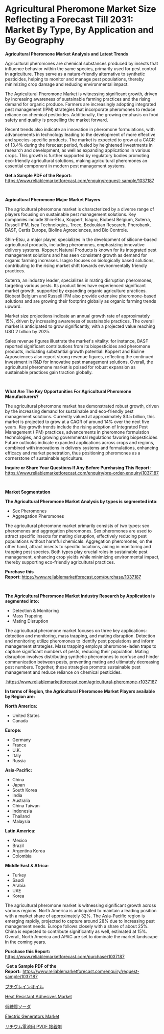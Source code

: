 <p><h1>Agricultural Pheromone Market Size Reflecting a Forecast Till 2031: Market By Type, By Application and By Geography</h1></p><p><strong>Agricultural Pheromone Market Analysis and Latest Trends</strong></p>
<p><p>Agricultural pheromones are chemical substances produced by insects that influence behavior within the same species, primarily used for pest control in agriculture. They serve as a nature-friendly alternative to synthetic pesticides, helping to monitor and manage pest populations, thereby minimizing crop damage and reducing environmental impact.</p><p>The Agricultural Pheromone Market is witnessing significant growth, driven by increasing awareness of sustainable farming practices and the rising demand for organic produce. Farmers are increasingly adopting integrated pest management (IPM) strategies that incorporate pheromones to reduce reliance on chemical pesticides. Additionally, the growing emphasis on food safety and quality is propelling the market forward.</p><p>Recent trends also indicate an innovation in pheromone formulations, with advancements in technology leading to the development of more effective and species-specific products. The market is expected to grow at a CAGR of 13.4% during the forecast period, fueled by heightened investments in research and development, as well as expanding applications in various crops. This growth is further supported by regulatory bodies promoting eco-friendly agricultural solutions, making agricultural pheromones an essential component in modern pest management systems.</p></p>
<p><strong>Get a Sample PDF of the Report:&nbsp;</strong> <a href="https://www.reliablemarketforecast.com/enquiry/request-sample/1037187">https://www.reliablemarketforecast.com/enquiry/request-sample/1037187</a></p>
<p>&nbsp;</p>
<p><strong>Agricultural Pheromone Major Market Players</strong></p>
<p><p>The agricultural pheromone market is characterized by a diverse range of players focusing on sustainable pest management solutions. Key companies include Shin-Etsu, Koppert, Isagro, Biobest Belgium, Suterra, Russell IPM, Isca Technologies, Trece, Bedoukian Research, Pherobank, BASF, Certis Europe, Bioline Agrosciences, and Bio Controle.</p><p>Shin-Etsu, a major player, specializes in the development of silicone-based agricultural products, including pheromones, emphasizing innovative delivery systems. Koppert Natural Products is known for its integrated pest management solutions and has seen consistent growth as demand for organic farming increases. Isagro focuses on biologically based solutions, contributing to the rising market shift towards environmentally friendly practices.</p><p>Suterra, an industry leader, specializes in mating disruption pheromones, targeting various pests. Its product lines have experienced significant market growth, supported by expanding organic agriculture practices. Biobest Belgium and Russell IPM also provide extensive pheromone-based solutions and are growing their footprint globally as organic farming trends upward.</p><p>Market size projections indicate an annual growth rate of approximately 15%, driven by increasing awareness of sustainable practices. The overall market is anticipated to grow significantly, with a projected value reaching USD 2 billion by 2025. </p><p>Sales revenue figures illustrate the market's vitality: for instance, BASF reported significant contributions from its biopesticides and pheromone products, indicating substantial growth potential. Koppert and Bioline Agrosciences also report strong revenue figures, reflecting the continued investment in R&D for innovative pest management solutions. Overall, the agricultural pheromone market is poised for robust expansion as sustainable practices gain traction globally.</p></p>
<p>&nbsp;</p>
<p><strong>What Are The Key Opportunities For Agricultural Pheromone Manufacturers?</strong></p>
<p><p>The agricultural pheromone market has demonstrated robust growth, driven by the increasing demand for sustainable and eco-friendly pest management solutions. Currently valued at approximately $3.5 billion, this market is projected to grow at a CAGR of around 14% over the next five years. Key growth trends include the rising adoption of Integrated Pest Management (IPM) practices, advancements in pheromone formulation technologies, and growing governmental regulations favoring biopesticides. Future outlooks indicate expanded applications across crops and regions, combined with innovations in delivery systems and formulations, enhancing efficacy and market penetration, thus positioning pheromones as a cornerstone of sustainable agriculture.</p></p>
<p><strong>Inquire or Share Your Questions If Any Before Purchasing This Report:</strong> <a href="https://www.reliablemarketforecast.com/enquiry/pre-order-enquiry/1037187">https://www.reliablemarketforecast.com/enquiry/pre-order-enquiry/1037187</a></p>
<p>&nbsp;</p>
<p><strong>Market Segmentation</strong></p>
<p><strong>The Agricultural Pheromone Market Analysis by types is segmented into:</strong></p>
<p><ul><li>Sex Pheromones</li><li>Aggregation Pheromones</li></ul></p>
<p><p>The agricultural pheromone market primarily consists of two types: sex pheromones and aggregation pheromones. Sex pheromones are used to attract specific insects for mating disruption, effectively reducing pest populations without harmful chemicals. Aggregation pheromones, on the other hand, attract insects to specific locations, aiding in monitoring and trapping pest species. Both types play crucial roles in sustainable pest management, enhancing crop yields while minimizing environmental impact, thereby supporting eco-friendly agricultural practices.</p></p>
<p><strong>Purchase this Report:&nbsp;</strong><a href="https://www.reliablemarketforecast.com/purchase/1037187">https://www.reliablemarketforecast.com/purchase/1037187</a></p>
<p>&nbsp;</p>
<p><strong>The Agricultural Pheromone Market Industry Research by Application is segmented into:</strong></p>
<p><ul><li>Detection & Monitoring</li><li>Mass Trapping</li><li>Mating Disruption</li></ul></p>
<p><p>The agricultural pheromone market focuses on three key applications: detection and monitoring, mass trapping, and mating disruption. Detection and monitoring utilize pheromones to identify pest populations and inform management strategies. Mass trapping employs pheromone-laden traps to capture significant numbers of pests, reducing their population. Mating disruption involves distributing synthetic pheromones to confuse and hinder communication between pests, preventing mating and ultimately decreasing pest numbers. Together, these strategies promote sustainable pest management and reduce reliance on chemical pesticides.</p></p>
<p><a href="https://www.reliablemarketforecast.com/agricultural-pheromone-r1037187">&nbsp;https://www.reliablemarketforecast.com/agricultural-pheromone-r1037187</a></p>
<p><strong>In terms of Region, the Agricultural Pheromone Market Players available by Region are:</strong></p>
<p>
    <p> <strong> North America: </strong>
        <ul>
            <li>United States</li>
            <li>Canada</li>
        </ul>
        </p> 
    <p> <strong> Europe: </strong>
        <ul>
            <li>Germany</li>
            <li>France</li>
            <li>U.K.</li>
            <li>Italy</li>
            <li>Russia</li>
        </ul>
        </p> 
    <p> <strong> Asia-Pacific: </strong>
        <ul>
            <li>China</li>
            <li>Japan</li>
            <li>South Korea</li>
            <li>India</li>
            <li>Australia</li>
            <li>China Taiwan</li>
            <li>Indonesia</li>
            <li>Thailand</li>
            <li>Malaysia</li>
        </ul>
        </p> 
    <p> <strong> Latin America: </strong>
        <ul>
            <li>Mexico</li>
            <li>Brazil</li>
            <li>Argentina Korea</li>
            <li>Colombia</li>
        </ul>
        </p> 
    <p> <strong> Middle East & Africa: </strong>
        <ul>
            <li>Turkey</li>
            <li>Saudi</li>
            <li>Arabia</li>
            <li>UAE</li>
            <li>Korea</li>
        </ul>
    </p>
    </p>
<p><p>The agricultural pheromone market is witnessing significant growth across various regions. North America is anticipated to maintain a leading position with a market share of approximately 32%. The Asia-Pacific region is emerging rapidly, projected to capture around 28% due to increasing pest management needs. Europe follows closely with a share of about 25%. China is expected to contribute significantly as well, estimated at 15%. Overall, North America and APAC are set to dominate the market landscape in the coming years.</p></p>
<p><strong>Purchase this Report: </strong><a href="https://www.reliablemarketforecast.com/purchase/1037187">https://www.reliablemarketforecast.com/purchase/1037187</a></p>
<p>&nbsp;<strong>Get a Sample PDF of the Report:&nbsp;&nbsp;</strong><a href="https://www.reliablemarketforecast.com/enquiry/request-sample/1037187">https://www.reliablemarketforecast.com/enquiry/request-sample/1037187</a></p>
<p><strong></strong></p>
<p><p><a href="https://medium.com/@raap8632/petitgrain-oil-market-%E3%81%AF-%E3%82%B3%E3%82%B9%E3%83%88%E7%AE%A1%E7%90%86%E3%81%A8%E5%8A%B9%E7%8E%87%E5%90%91%E4%B8%8A%E3%82%92%E5%84%AA%E5%85%88%E3%81%97%E3%81%BE%E3%81%99-%E3%81%95%E3%82%89%E3%81%AB-%E5%A0%B1%E5%91%8A%E6%9B%B8%E3%81%AF%E5%B8%82%E5%A0%B4%E3%81%AE%E9%9C%80%E8%A6%81%E9%9D%A2%E3%81%A8%E4%BE%9B%E7%B5%A6%E9%9D%A2%E3%81%AE%E4%B8%A1%E6%96%B9%E3%82%92%E3%82%AB%E3%83%90%E3%83%BC%E3%81%97%E3%81%A6%E3%81%84%E3%81%BE%E3%81%99-petitgrain-oil-%E5%B8%82%E5%A0%B4%E3%81%AF-2024-9317696b9984">プチグレインオイル</a></p><p><a href="https://issuu.com/reportprime-2/docs/heat-resistant-adhesives-market-siz_e434bb18de0cdb">Heat Resistant Adhesives Market</a></p><p><a href="https://github.com/mohamedbakry57/Market-Research-Report-List-6/blob/main/772566711978.md">低糖質ソーダ</a></p><p><a href="https://www.linkedin.com/pulse/electric-generators-market-size-share-competitive-landscape-i0uef?trackingId=b%2BDyqmG1TqOXTeQPLnseEQ%3D%3D">Electric Generators Market</a></p><p><a href="https://medium.com/@raap8632/pvdf-adhesives-for-lithium-battery-31a05eb6e77b">リチウム電池用 PVDF 接着剤</a></p></p>